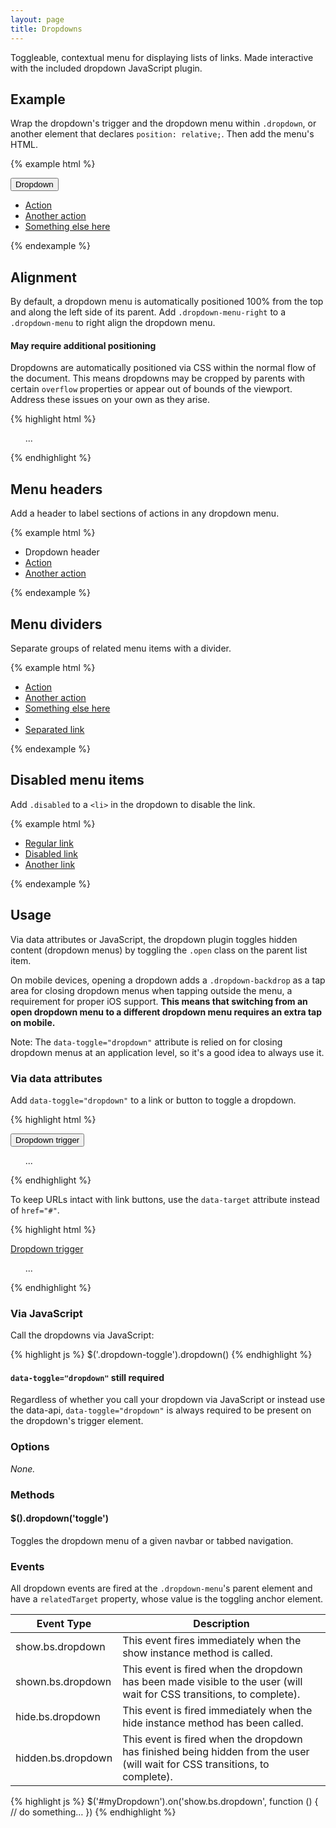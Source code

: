```yaml
---
layout: page
title: Dropdowns
---
```


Toggleable, contextual menu for displaying lists of links. Made interactive with the included dropdown JavaScript plugin.

## Example

Wrap the dropdown's trigger and the dropdown menu within `.dropdown`, or another element that declares `position: relative;`. Then add the menu's HTML.

{% example html %}
<div class="dropdown">
  <button class="btn btn-secondary dropdown-toggle" type="button" id="dropdownMenu1" data-toggle="dropdown">
    Dropdown
  </button>
  <ul class="dropdown-menu" role="menu" aria-labelledby="dropdownMenu1">
    <li role="presentation">
      <a role="menuitem" tabindex="-1" href="#">Action</a>
    </li>
    <li role="presentation">
      <a role="menuitem" tabindex="-1" href="#">Another action</a>
    </li>
    <li role="presentation">
      <a role="menuitem" tabindex="-1" href="#">Something else here</a>
    </li>
  </ul>
</div>
{% endexample %}

## Alignment

By default, a dropdown menu is automatically positioned 100% from the top and along the left side of its parent. Add `.dropdown-menu-right` to a `.dropdown-menu` to right align the dropdown menu.

<div class="bs-callout bs-callout-warning">
  <h4>May require additional positioning</h4>
  <p>Dropdowns are automatically positioned via CSS within the normal flow of the document. This means dropdowns may be cropped by parents with certain <code>overflow</code> properties or appear out of bounds of the viewport. Address these issues on your own as they arise.</p>
</div>

{% highlight html %}
<ul class="dropdown-menu dropdown-menu-right" role="menu" aria-labelledby="dLabel">
  ...
</ul>
{% endhighlight %}

## Menu headers

Add a header to label sections of actions in any dropdown menu.

{% example html %}
<ul class="dropdown-menu" role="menu">
  <li role="presentation" class="dropdown-header">Dropdown header</li>
  <li role="presentation">
    <a role="menuitem" tabindex="-1" href="#">Action</a>
  </li>
  <li role="presentation">
    <a role="menuitem" tabindex="-1" href="#">Another action</a>
  </li>
</ul>
{% endexample %}

## Menu dividers

Separate groups of related menu items with a divider.

{% example html %}
<ul class="dropdown-menu" role="menu">
  <li role="presentation">
    <a role="menuitem" tabindex="-1" href="#">Action</a>
  </li>
  <li role="presentation">
    <a role="menuitem" tabindex="-1" href="#">Another action</a>
  </li>
  <li role="presentation">
    <a role="menuitem" tabindex="-1" href="#">Something else here</a>
  </li>
  <li role="presentation" class="dropdown-divider"></li>
  <li role="presentation">
    <a role="menuitem" tabindex="-1" href="#">Separated link</a>
  </li>
</ul>
{% endexample %}

## Disabled menu items

Add `.disabled` to a `<li>` in the dropdown to disable the link.

{% example html %}
<ul class="dropdown-menu" role="menu">
  <li role="presentation">
    <a role="menuitem" tabindex="-1" href="#">Regular link</a>
  </li>
  <li role="presentation" class="disabled">
    <a role="menuitem" tabindex="-1" href="#">Disabled link</a>
  </li>
  <li role="presentation">
    <a role="menuitem" tabindex="-1" href="#">Another link</a>
  </li>
</ul>
{% endexample %}

## Usage

Via data attributes or JavaScript, the dropdown plugin toggles hidden content (dropdown menus) by toggling the `.open` class on the parent list item.

On mobile devices, opening a dropdown adds a `.dropdown-backdrop` as a tap area for closing dropdown menus when tapping outside the menu, a requirement for proper iOS support. **This means that switching from an open dropdown menu to a different dropdown menu requires an extra tap on mobile.**

Note: The `data-toggle="dropdown"` attribute is relied on for closing dropdown menus at an application level, so it's a good idea to always use it.

### Via data attributes

Add `data-toggle="dropdown"` to a link or button to toggle a dropdown.

{% highlight html %}
<div class="dropdown">
  <button id="dLabel" type="button" data-toggle="dropdown">
    Dropdown trigger
    <span class="caret"></span>
  </button>
  <ul class="dropdown-menu" role="menu" aria-labelledby="dLabel">
    ...
  </ul>
</div>
{% endhighlight %}

To keep URLs intact with link buttons, use the `data-target` attribute instead of `href="#"`.

{% highlight html %}
<div class="dropdown">
  <a id="dLabel" data-target="#" href="http://example.com" data-toggle="dropdown">
    Dropdown trigger
    <span class="caret"></span>
  </a>

  <ul class="dropdown-menu" role="menu" aria-labelledby="dLabel">
    ...
  </ul>
</div>
{% endhighlight %}

### Via JavaScript

Call the dropdowns via JavaScript:

{% highlight js %}
$('.dropdown-toggle').dropdown()
{% endhighlight %}

<div class="bs-callout bs-callout-info">
  <h4><code>data-toggle="dropdown"</code> still required</h4>
  <p>Regardless of whether you call your dropdown via JavaScript or instead use the data-api, <code>data-toggle="dropdown"</code> is always required to be present on the dropdown's trigger element.</p>
</div>

### Options

*None.*

### Methods

#### $().dropdown('toggle')

Toggles the dropdown menu of a given navbar or tabbed navigation.

### Events

All dropdown events are fired at the `.dropdown-menu`'s parent element and have a `relatedTarget` property, whose value is the toggling anchor element.

<div class="table-responsive">
  <table class="table table-bordered table-striped">
    <thead>
      <tr>
        <th style="width: 150px;">Event Type</th>
        <th>Description</th>
      </tr>
    </thead>
    <tbody>
      <tr>
        <td>show.bs.dropdown</td>
        <td>This event fires immediately when the show instance method is called.</td>
      </tr>
      <tr>
        <td>shown.bs.dropdown</td>
        <td>This event is fired when the dropdown has been made visible to the user (will wait for CSS transitions, to complete).</td>
      </tr>
      <tr>
        <td>hide.bs.dropdown</td>
        <td>This event is fired immediately when the hide instance method has been called.</td>
      </tr>
      <tr>
        <td>hidden.bs.dropdown</td>
        <td>This event is fired when the dropdown has finished being hidden from the user (will wait for CSS transitions, to complete).</td>
      </tr>
    </tbody>
  </table>
</div>

{% highlight js %}
$('#myDropdown').on('show.bs.dropdown', function () {
  // do something…
})
{% endhighlight %}
